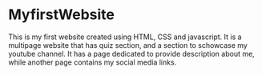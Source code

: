 # MyfirstWebsite
This is my first website created using HTML, CSS and javascript.
It is a multipage website that has quiz section, and a section to schowcase my youtube channel.
It has a page dedicated to provide description about me, while another page contains my social media links.
